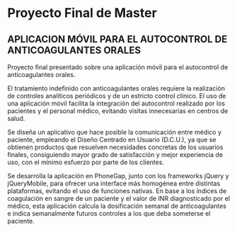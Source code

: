 Proyecto Final de Master
===
APLICACION MÓVIL PARA EL AUTOCONTROL DE ANTICOAGULANTES ORALES
---

Proyecto final presentado sobre una aplicación móvil para el autocontrol de anticoagulantes orales.

El tratamiento indefinido con anticoagulantes orales requiere la realización de controles analíticos periódicos y de un estricto control clínico. El uso de una aplicación móvil facilita la integración del autocontrol realizado por los pacientes y el personal médico, evitando visitas innecesarias en centros de salud. 

Se diseña un aplicativo que hace posible la comunicación entre médico y paciente, empleando el Diseño Centrado en Usuario (D.C.U.), ya que se obtienen productos que resuelven necesidades concretas de los usuarios finales, consiguiendo mayor grado de satisfacción y mejor experiencia de uso, con el mínimo esfuerzo por parte de los clientes.

Se desarrolla la aplicación en PhoneGap, junto con los frameworks jQuery y jQueryMobile, para ofrecer una interface más homogénea entre distintas plataformas, evitando el uso de funciones nativas. En base a los índices de coagulación en sangre de un paciente y el valor de INR diagnosticado por el médico, esta aplicación calcula la dosificación semanal de anticoagulantes e indica semanalmente futuros controles a los que deba someterse el paciente.


